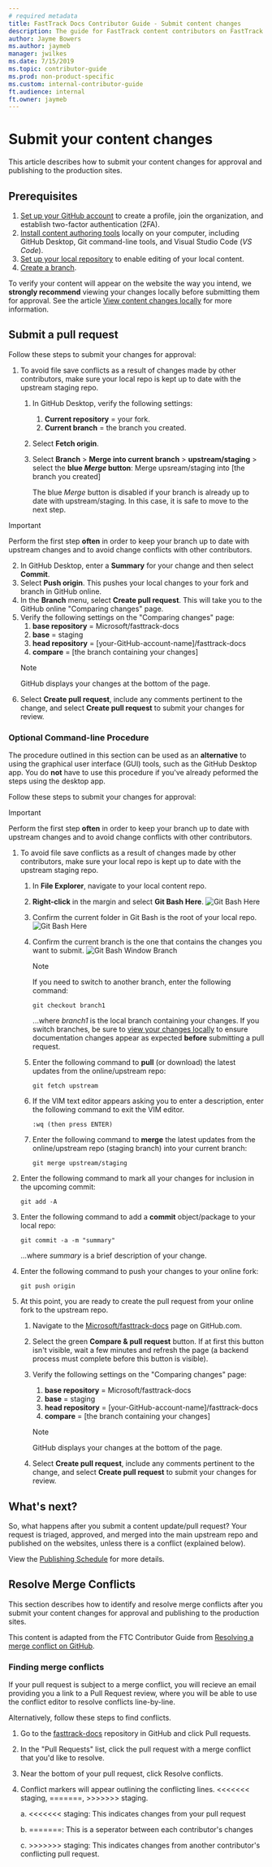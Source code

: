 ```yaml
---
# required metadata
title: FastTrack Docs Contributor Guide - Submit content changes
description: The guide for FastTrack content contributors on FastTrack Docs.
author: Jayme Bowers
ms.author: jaymeb
manager: jwilkes
ms.date: 7/15/2019
ms.topic: contributor-guide
ms.prod: non-product-specific
ms.custom: internal-contributor-guide
ft.audience: internal
ft.owner: jaymeb
---
```

# Submit your content changes
This article describes how to submit your content changes for approval and publishing to the production sites.

## Prerequisites
1. [Set up your GitHub account](contribute-get-started-setup-github.md) to create a profile, join the organization, and establish two-factor authentication (2FA).
2. [Install content authoring tools](contribute-get-started-setup-tools.md) locally on your computer, including GitHub Desktop, Git command-line tools, and Visual Studio Code (*VS Code*).
3. [Set up your local repository](contribute-get-started-setup-local.md) to enable editing of your local content. 
4. [Create a branch](contribute-get-started-create-branch.md).

To verify your content will appear on the website the way you intend, we **strongly recommend** viewing your changes locally before submitting them for approval. See the article [View content changes locally](contribute-how-to-view-content-changes-locally.md) for more information.

## Submit a pull request
Follow these steps to submit your changes for approval:
1. To avoid file save conflicts as a result of changes made by other contributors, make sure your local repo is kept up to date with the upstream staging repo.  
    1. In GitHub Desktop, verify the following settings:  
        1. **Current repository** = your fork.
        2. **Current branch** = the branch you created.  
    2. Select **Fetch origin**.
    3. Select **Branch** > **Merge into current branch** > **upstream/staging** > select the **blue *Merge* button**: Merge upsream/staging into [the branch you created]

        The blue *Merge* button is disabled if your branch is already up to date with upstream/staging. In this case, it is safe to move to the next step.

> [!IMPORTANT] 
> Perform the first step **often** in order to keep your branch up to date with upstream changes and to avoid change conflicts with other contributors.

2. In GitHub Desktop, enter a **Summary** for your change and then select **Commit**.
3. Select **Push origin**. This pushes your local changes to your fork and branch in GitHub online.
4. In the **Branch** menu, select **Create pull request**. This will take you to the GitHub online "Comparing changes" page.
5. Verify the following settings on the "Comparing changes" page:
	1. **base repository** = Microsoft/fasttrack-docs
	2. **base** = staging
	3. **head repository** = \[your-GitHub-account-name]/fasttrack-docs
	4. **compare** = \[the branch containing your changes]
    > [!NOTE]
    > GitHub displays your changes at the bottom of the page.
6. Select **Create pull request**, include any comments pertinent to the change, and select **Create pull request** to submit your changes for review.

### Optional Command-line Procedure
The procedure outlined in this section can be used as an **alternative** to using the graphical user interface (GUI) tools, such as the GitHub Desktop app. You do **not** have to use this procedure if you've already peformed the steps using the desktop app.

Follow these steps to submit your changes for approval:
> [!IMPORTANT] 
> Perform the first step **often** in order to keep your branch up to date with upstream changes and to avoid change conflicts with other contributors.

1. To avoid file save conflicts as a result of changes made by other contributors, make sure your local repo is kept up to date with the upstream staging repo.
    1. In **File Explorer**, navigate to your local content repo.
    2. **Right-click** in the margin and select **Git Bash Here**.
    ![Git Bash Here](media/contribute-get-started-submit-changes/git-bash-here.png)
    3. Confirm the current folder in Git Bash is the root of your local repo.
    ![Git Bash Here](media/contribute-get-started-submit-changes/git-bash-window-start.png)
    4. Confirm the current branch is the one that contains the changes you want to submit.
    ![Git Bash Window Branch](media/contribute-get-started-submit-changes/git-bash-window-branch.png)
  
  
        > [!NOTE]
        > If you need to switch to another branch, enter the following command:
        > ```git
        > git checkout branch1
        > ```
        >
        > ...where *branch1* is the local branch containing your changes. If you switch branches, be sure to [view your changes locally](contribute-how-to-view-content-changes-locally.md) to ensure documentation changes appear as expected **before** submitting a pull request.

    5. Enter the following command to **pull** (or download) the latest updates from the online/upstream repo:
        ```git
        git fetch upstream
        ```
    6. If the VIM text editor appears asking you to enter a description, enter the following command to exit the VIM editor.
        ```git
        :wq (then press ENTER)
        ```
    7. Enter the following command to **merge** the latest updates from the online/upstream repo (staging branch) into your current branch:
        ```git
        git merge upstream/staging
        ```

2. Enter the following command to mark all your changes for inclusion in the upcoming commit:
    ```git
    git add -A
    ```
3. Enter the following command to add a **commit** object/package to your local repo:
    ```git
    git commit -a -m "summary"
    ```
    ...where *summary* is a brief description of your change.

4. Enter the following command to push your changes to your online fork:
    ```git
    git push origin
    ```
5. At this point, you are ready to create the pull request from your online fork to the upstream repo.
    1. Navigate to the [Microsoft/fasttrack-docs](https://github.com/Microsoft/fasttrack-docs) page on GitHub.com.
    2. Select the green **Compare & pull request** button. If at first this button isn't visible, wait a few minutes and refresh the page (a backend process must complete before this button is visible).
    
    3. Verify the following settings on the "Comparing changes" page:
        1. **base repository** = Microsoft/fasttrack-docs
        2. **base** = staging
        3. **head repository** = \[your-GitHub-account-name]/fasttrack-docs
        4. **compare** = \[the branch containing your changes]
        > [!NOTE]
        > GitHub displays your changes at the bottom of the page.
    4. Select **Create pull request**, include any comments pertinent to the change, and select **Create pull request** to submit your changes for review.
    
## What's next?
So, what happens after you submit a content update/pull request? Your request is triaged, approved, and merged into the main upstream repo and published on the websites, unless there is a conflict (explained below).

View the [Publishing Schedule](contribute-publishing-schedule.md) for more details.

## Resolve Merge Conflicts 

This section describes how to identify and resolve merge conflicts after you submit your content changes for approval and publishing to the production sites.

This content is adapted from the FTC Contributor Guide from [Resolving a merge conflict on GitHub](https://help.github.com/en/articles/resolving-a-merge-conflict-on-github).  

### Finding merge conflicts

If your pull request is subject to a merge conflict, you will recieve an email providing you a link to a Pull Request review, where you will be able to use the conflict editor to resolve conflicts line-by-line. 

Alternatively, follow these steps to find conflicts. 

1. Go to the [fasttrack-docs](https://github.com/microsoft/fasttrack-docs) repository in GitHub and click Pull requests. 

2. In the "Pull Requests" list, click the pull request with a merge conflict that you'd like to resolve.

3. Near the bottom of your pull request, click Resolve conflicts. 

4. Conflict markers will appear outlining the conflicting lines.  <<<<<<< staging, =======, >>>>>>> staging. 

    a. <<<<<<< staging: This indicates changes from your pull request

    b. =======: This is a seperator between each contributor's changes

    c. >>>>>>> staging: This indicates changes from another contributor's conflicting pull request. 
